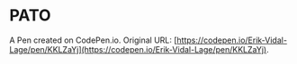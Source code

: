 # PATO

A Pen created on CodePen.io. Original URL: [https://codepen.io/Erik-Vidal-Lage/pen/KKLZaYj](https://codepen.io/Erik-Vidal-Lage/pen/KKLZaYj).

